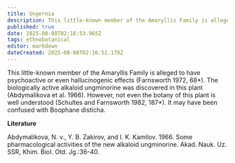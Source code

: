 ```yaml
---
title: Ungernia
description: This little-known member of the Amaryllis Family is alleged to have psychoactive or even hallucinogenic effects (Farnsworth 1972, 68).
published: true
date: 2025-08-08T02:16:53.965Z
tags: ethnobotanical
editor: markdown
dateCreated: 2025-08-08T02:16:52.179Z
---
```


This little-known member of the Amaryllis Family is alleged to have psychoactive or even hallucinogenic effects (Farnsworth 1972, 68*). The biologically active alkaloid ungminorine was discovered in this plant (Abdymalikova et al. 1966). However, not even the botany of this plant is well understood (Schultes and Farnsworth 1982, 187*). It may have been confused with Boophane disticha.

**Literature**

Abdymalikova, N. v., Y. B. Zakirov, and I. K. Kamilov. 1966. Some pharmacological activities of the new alkaloid ungminorine. Akad. Nauk. Uz. SSR, Khim. BioI. Otd. Jg.:36-40.